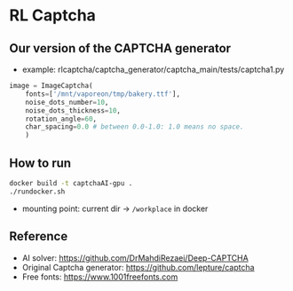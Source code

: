 # RL Captcha

## Our version of the CAPTCHA generator

- example: rlcaptcha/captcha_generator/captcha_main/tests/captcha1.py
``` python
image = ImageCaptcha(
    fonts=['/mnt/vaporeon/tmp/bakery.ttf'], 
    noise_dots_number=10, 
    noise_dots_thickness=10,
    rotation_angle=60,
    char_spacing=0.0 # between 0.0-1.0: 1.0 means no space.
    )
```

## How to run

``` bash
docker build -t captchaAI-gpu .
./rundocker.sh 
```

- mounting point: current dir -> `/workplace` in docker

## Reference
- AI solver: https://github.com/DrMahdiRezaei/Deep-CAPTCHA
- Original Captcha generator: https://github.com/lepture/captcha
- Free fonts: https://www.1001freefonts.com